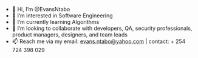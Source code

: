 - 👋 Hi, I’m @EvansNtabo
- 👀 I’m interested in Software Engineering
- 🌱 I’m currently learning Algorithms
- 💞️ I’m looking to collaborate with developers, QA, security professionals, product managers, designers, and team leads
- 📫 Reach me via my email: evans.ntabo@yahoo.com | contact: + 254 724 398 029

<!---
EvansNtabo/EvansNtabo is a ✨ special ✨ repository because its `README.md` (this file) appears on your GitHub profile.
You can click the Preview link to take a look at your changes.
--->
